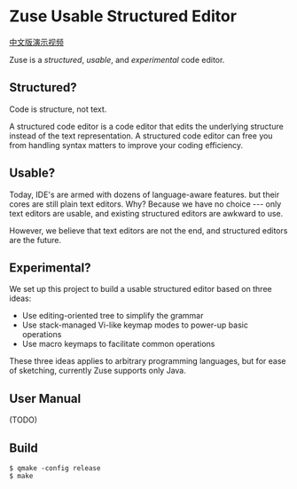 # Zuse Usable Structured Editor

[中文版演示视频](https://www.bilibili.com/video/av23465482)

Zuse is a _structured_, _usable_, and _experimental_ code editor.

## Structured?

Code is structure, not text.

A structured code editor is a code editor
that edits the underlying structure instead of the text representation.
A structured code editor
can free you from handling syntax matters
to improve your coding efficiency.

## Usable?

Today, IDE's are armed with dozens of language-aware features.
but their cores are still plain text editors.
Why? Because we have no choice ---
only text editors are usable, 
and existing structured editors are awkward to use.

However, we believe that text editors are not the end,
and structured editors are the future. 

## Experimental?

We set up this project to build a usable structured editor
based on three ideas:

- Use editing-oriented tree to simplify the grammar
- Use stack-managed Vi-like keymap modes to power-up basic operations
- Use macro keymaps to facilitate common operations

These three ideas applies to arbitrary programming languages,
but for ease of sketching,
currently Zuse supports only Java.

## User Manual

(TODO)

## Build

```
$ qmake -config release
$ make 
```

